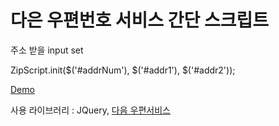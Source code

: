 # 다은 우편번호 서비스 간단 스크립트

주소 받을 input set

ZipScript.init($('#addrNum'), $('#addr1'), $('#addr2'));

[Demo](https://emop99.github.io/FindAddress/)

사용 라이브러리 : JQuery, [다음 우편서비스](https://postcode.map.daum.net/guide)
